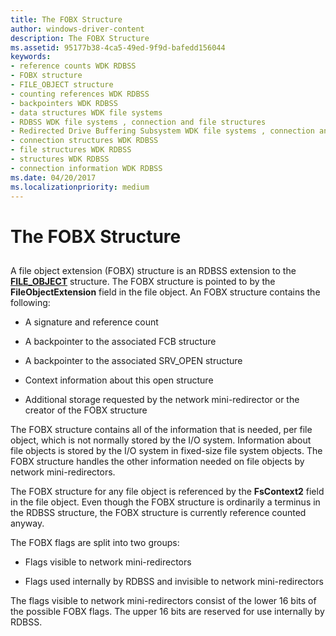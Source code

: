 ```yaml
---
title: The FOBX Structure
author: windows-driver-content
description: The FOBX Structure
ms.assetid: 95177b38-4ca5-49ed-9f9d-bafedd156044
keywords:
- reference counts WDK RDBSS
- FOBX structure
- FILE_OBJECT structure
- counting references WDK RDBSS
- backpointers WDK RDBSS
- data structures WDK file systems
- RDBSS WDK file systems , connection and file structures
- Redirected Drive Buffering Subsystem WDK file systems , connection and file structures
- connection structures WDK RDBSS
- file structures WDK RDBSS
- structures WDK RDBSS
- connection information WDK RDBSS
ms.date: 04/20/2017
ms.localizationpriority: medium
---
```


# The FOBX Structure


## <span id="ddk_the_fobx_structure_if"></span><span id="DDK_THE_FOBX_STRUCTURE_IF"></span>


A file object extension (FOBX) structure is an RDBSS extension to the [**FILE\_OBJECT**](https://msdn.microsoft.com/library/windows/hardware/ff545834) structure. The FOBX structure is pointed to by the **FileObjectExtension** field in the file object. An FOBX structure contains the following:

-   A signature and reference count

-   A backpointer to the associated FCB structure

-   A backpointer to the associated SRV\_OPEN structure

-   Context information about this open structure

-   Additional storage requested by the network mini-redirector or the creator of the FOBX structure

The FOBX structure contains all of the information that is needed, per file object, which is not normally stored by the I/O system. Information about file objects is stored by the I/O system in fixed-size file system objects. The FOBX structure handles the other information needed on file objects by network mini-redirectors.

The FOBX structure for any file object is referenced by the **FsContext2** field in the file object. Even though the FOBX structure is ordinarily a terminus in the RDBSS structure, the FOBX structure is currently reference counted anyway.

The FOBX flags are split into two groups:

-   Flags visible to network mini-redirectors

-   Flags used internally by RDBSS and invisible to network mini-redirectors

The flags visible to network mini-redirectors consist of the lower 16 bits of the possible FOBX flags. The upper 16 bits are reserved for use internally by RDBSS.

 

 




